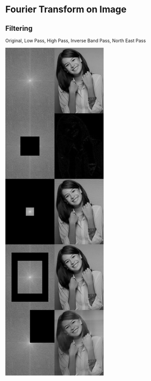 # Fourier Transform on Image

## Filtering

Original, Low Pass, High Pass, Inverse Band Pass, North East Pass

![Image Fourier Transform](all_result.png)